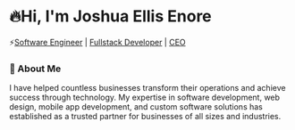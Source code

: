 # 🔥Hi, I'm Joshua Ellis Enore

  ⚡[Software Engineer](#) | [Fullstack Developer](#) | [CEO](#)

### 📝 About Me

I have helped countless businesses transform their operations and achieve success through technology. My expertise in software development, web design, mobile app development, and custom software solutions has established as a trusted partner for businesses of all sizes and industries.
